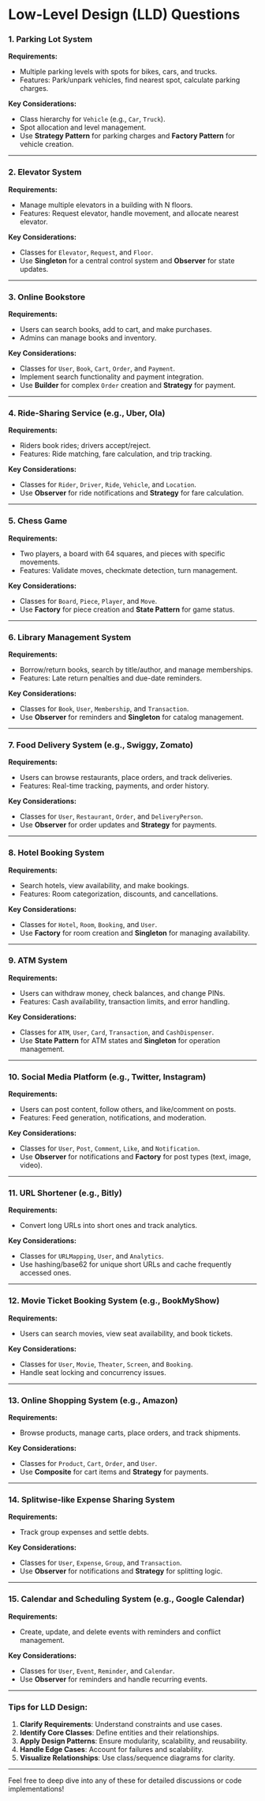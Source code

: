 # Low-Level Design (LLD) Questions

### 1. Parking Lot System
**Requirements:**
- Multiple parking levels with spots for bikes, cars, and trucks.
- Features: Park/unpark vehicles, find nearest spot, calculate parking charges.

**Key Considerations:**
- Class hierarchy for `Vehicle` (e.g., `Car`, `Truck`).
- Spot allocation and level management.
- Use **Strategy Pattern** for parking charges and **Factory Pattern** for vehicle creation.

---

### 2. Elevator System
**Requirements:**
- Manage multiple elevators in a building with N floors.
- Features: Request elevator, handle movement, and allocate nearest elevator.

**Key Considerations:**
- Classes for `Elevator`, `Request`, and `Floor`.
- Use **Singleton** for a central control system and **Observer** for state updates.

---

### 3. Online Bookstore
**Requirements:**
- Users can search books, add to cart, and make purchases.
- Admins can manage books and inventory.

**Key Considerations:**
- Classes for `User`, `Book`, `Cart`, `Order`, and `Payment`.
- Implement search functionality and payment integration.
- Use **Builder** for complex `Order` creation and **Strategy** for payment.

---

### 4. Ride-Sharing Service (e.g., Uber, Ola)
**Requirements:**
- Riders book rides; drivers accept/reject.
- Features: Ride matching, fare calculation, and trip tracking.

**Key Considerations:**
- Classes for `Rider`, `Driver`, `Ride`, `Vehicle`, and `Location`.
- Use **Observer** for ride notifications and **Strategy** for fare calculation.

---

### 5. Chess Game
**Requirements:**
- Two players, a board with 64 squares, and pieces with specific movements.
- Features: Validate moves, checkmate detection, turn management.

**Key Considerations:**
- Classes for `Board`, `Piece`, `Player`, and `Move`.
- Use **Factory** for piece creation and **State Pattern** for game status.

---

### 6. Library Management System
**Requirements:**
- Borrow/return books, search by title/author, and manage memberships.
- Features: Late return penalties and due-date reminders.

**Key Considerations:**
- Classes for `Book`, `User`, `Membership`, and `Transaction`.
- Use **Observer** for reminders and **Singleton** for catalog management.

---

### 7. Food Delivery System (e.g., Swiggy, Zomato)
**Requirements:**
- Users can browse restaurants, place orders, and track deliveries.
- Features: Real-time tracking, payments, and order history.

**Key Considerations:**
- Classes for `User`, `Restaurant`, `Order`, and `DeliveryPerson`.
- Use **Observer** for order updates and **Strategy** for payments.

---

### 8. Hotel Booking System
**Requirements:**
- Search hotels, view availability, and make bookings.
- Features: Room categorization, discounts, and cancellations.

**Key Considerations:**
- Classes for `Hotel`, `Room`, `Booking`, and `User`.
- Use **Factory** for room creation and **Singleton** for managing availability.

---

### 9. ATM System
**Requirements:**
- Users can withdraw money, check balances, and change PINs.
- Features: Cash availability, transaction limits, and error handling.

**Key Considerations:**
- Classes for `ATM`, `User`, `Card`, `Transaction`, and `CashDispenser`.
- Use **State Pattern** for ATM states and **Singleton** for operation management.

---

### 10. Social Media Platform (e.g., Twitter, Instagram)
**Requirements:**
- Users can post content, follow others, and like/comment on posts.
- Features: Feed generation, notifications, and moderation.

**Key Considerations:**
- Classes for `User`, `Post`, `Comment`, `Like`, and `Notification`.
- Use **Observer** for notifications and **Factory** for post types (text, image, video).

---

### 11. URL Shortener (e.g., Bitly)
**Requirements:**
- Convert long URLs into short ones and track analytics.

**Key Considerations:**
- Classes for `URLMapping`, `User`, and `Analytics`.
- Use hashing/base62 for unique short URLs and cache frequently accessed ones.

---

### 12. Movie Ticket Booking System (e.g., BookMyShow)
**Requirements:**
- Users can search movies, view seat availability, and book tickets.

**Key Considerations:**
- Classes for `User`, `Movie`, `Theater`, `Screen`, and `Booking`.
- Handle seat locking and concurrency issues.

---

### 13. Online Shopping System (e.g., Amazon)
**Requirements:**
- Browse products, manage carts, place orders, and track shipments.

**Key Considerations:**
- Classes for `Product`, `Cart`, `Order`, and `User`.
- Use **Composite** for cart items and **Strategy** for payments.

---

### 14. Splitwise-like Expense Sharing System
**Requirements:**
- Track group expenses and settle debts.

**Key Considerations:**
- Classes for `User`, `Expense`, `Group`, and `Transaction`.
- Use **Observer** for notifications and **Strategy** for splitting logic.

---

### 15. Calendar and Scheduling System (e.g., Google Calendar)
**Requirements:**
- Create, update, and delete events with reminders and conflict management.

**Key Considerations:**
- Classes for `User`, `Event`, `Reminder`, and `Calendar`.
- Use **Observer** for reminders and handle recurring events.

---

### Tips for LLD Design:
1. **Clarify Requirements**: Understand constraints and use cases.
2. **Identify Core Classes**: Define entities and their relationships.
3. **Apply Design Patterns**: Ensure modularity, scalability, and reusability.
4. **Handle Edge Cases**: Account for failures and scalability.
5. **Visualize Relationships**: Use class/sequence diagrams for clarity.

---

Feel free to deep dive into any of these for detailed discussions or code implementations!
